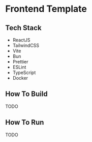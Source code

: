 # Frontend Template

## Tech Stack

- ReactJS
- TailwindCSS
- Vite
- Bun
- Prettier
- ESLint
- TypeScript
- Docker

## How To Build

TODO

## How To Run

TODO
